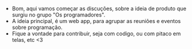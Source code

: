 - Bom, aqui vamos começar as discuções, sobre a ideia de produto que surgiu no grupo "Os programadores".
- A ideia principal, é um web app, para agrupar as reuniões e eventos sobre programação. 
- Fique a vontade para contribuir, seja com codigo, ou com pitaco em telas, etc <3 
